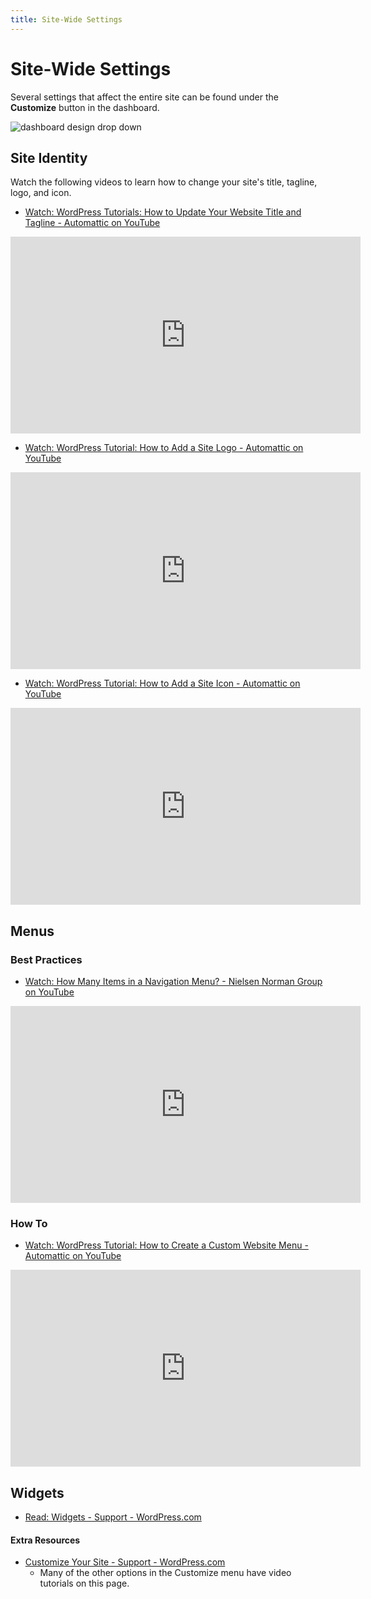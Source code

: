 ```yaml
---
title: Site-Wide Settings
---
```


# Site-Wide Settings
Several settings that affect the entire site can be found under the **Customize** button in the dashboard.

<img src="{{site.baseurl}}/img/wordpress/dashboard-design-dropdown.png" alt="dashboard design drop down">

## Site Identity
Watch the following videos to learn how to change your site's title, tagline, logo, and icon.

- [Watch: WordPress Tutorials: How to Update Your Website Title and Tagline - Automattic on YouTube](https://youtu.be/vucZ1uZ2NPo)

<iframe width="560" height="315" src="https://www.youtube.com/embed/vucZ1uZ2NPo" frameborder="0" allow="accelerometer; autoplay; encrypted-media; gyroscope; picture-in-picture" allowfullscreen></iframe>

- [Watch: WordPress Tutorial: How to Add a Site Logo - Automattic on YouTube](https://youtu.be/0YCZ22k4SfQ)

<iframe width="560" height="315" src="https://www.youtube.com/embed/0YCZ22k4SfQ" frameborder="0" allow="accelerometer; autoplay; encrypted-media; gyroscope; picture-in-picture" allowfullscreen></iframe>

- [Watch: WordPress Tutorial: How to Add a Site Icon - Automattic on YouTube](https://youtu.be/bjxKGxW0MRA)

<iframe width="560" height="315" src="https://www.youtube.com/embed/bjxKGxW0MRA" frameborder="0" allow="accelerometer; autoplay; encrypted-media; gyroscope; picture-in-picture" allowfullscreen></iframe>

## Menus

### Best Practices
- [Watch: How Many Items in a Navigation Menu? - Nielsen Norman Group on YouTube](https://youtu.be/zJLQdMmYWFQ)

<iframe width="560" height="315" src="https://www.youtube.com/embed/zJLQdMmYWFQ" frameborder="0" allow="accelerometer; autoplay; encrypted-media; gyroscope; picture-in-picture" allowfullscreen></iframe>

### How To
- [Watch: WordPress Tutorial: How to Create a Custom Website Menu - Automattic on YouTube](https://youtu.be/CY20IAtl2Ac)

<iframe width="560" height="315" src="https://www.youtube.com/embed/CY20IAtl2Ac" frameborder="0" allow="accelerometer; autoplay; encrypted-media; gyroscope; picture-in-picture" allowfullscreen></iframe>

## Widgets
- [Read: Widgets - Support - WordPress.com](https://en.support.wordpress.com/widgets/)

#### Extra Resources
- [Customize Your Site - Support - WordPress.com](https://en.support.wordpress.com/video-tutorials/customize-your-site/)
    - Many of the other options in the Customize menu have video tutorials on this page.
